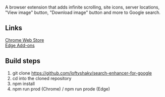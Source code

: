 A browser extension that adds infinite scrolling, site icons, server locations, "View image" button, "Download image" button and more to Google search.

## Links

[Chrome Web Store](https://bit.ly/search-enhancer-for-google)<br>
[Edge Add-ons](https://bit.ly/search-enhancer-for-google-edge)

## Build steps

1. git clone https://github.com/loftyshaky/search-enhancer-for-google
2. cd into the cloned repository
3. npm install
4. npm run prod (Chrome) / npm run prode (Edge)
